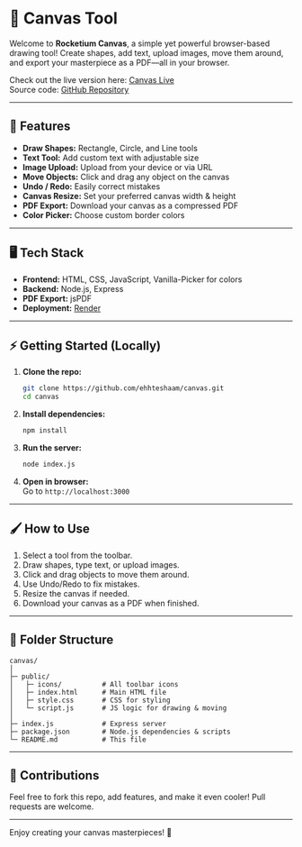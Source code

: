 # 🚀 Canvas Tool

Welcome to **Rocketium Canvas**, a simple yet powerful browser-based drawing tool! Create shapes, add text, upload images, move them around, and export your masterpiece as a PDF—all in your browser.  

Check out the live version here: [Canvas Live](https://canvas-mlxg.onrender.com/)  
Source code: [GitHub Repository](https://github.com/ehhteshaam/canvas)

---

## 🌟 Features

- **Draw Shapes:** Rectangle, Circle, and Line tools
- **Text Tool:** Add custom text with adjustable size
- **Image Upload:** Upload from your device or via URL
- **Move Objects:** Click and drag any object on the canvas
- **Undo / Redo:** Easily correct mistakes
- **Canvas Resize:** Set your preferred canvas width & height
- **PDF Export:** Download your canvas as a compressed PDF
- **Color Picker:** Choose custom border colors

---

## 🖥️ Tech Stack

- **Frontend:** HTML, CSS, JavaScript, Vanilla-Picker for colors
- **Backend:** Node.js, Express
- **PDF Export:** jsPDF
- **Deployment:** [Render](https://render.com/)

---

## ⚡ Getting Started (Locally)

1. **Clone the repo:**
   ```bash
   git clone https://github.com/ehhteshaam/canvas.git
   cd canvas
   ```

2. **Install dependencies:**
   ```bash
   npm install
   ```

3. **Run the server:**
   ```bash
   node index.js
   ```

4. **Open in browser:**  
   Go to `http://localhost:3000`

---

## 🖌️ How to Use

1. Select a tool from the toolbar.
2. Draw shapes, type text, or upload images.
3. Click and drag objects to move them around.
4. Use Undo/Redo to fix mistakes.
5. Resize the canvas if needed.
6. Download your canvas as a PDF when finished.

---

## 🎨 Folder Structure

```
canvas/
│
├─ public/
│   ├─ icons/          # All toolbar icons
│   ├─ index.html      # Main HTML file
│   ├─ style.css       # CSS for styling
│   └─ script.js       # JS logic for drawing & moving
│
├─ index.js            # Express server
├─ package.json        # Node.js dependencies & scripts
└─ README.md           # This file
```

---

## 🙌 Contributions

Feel free to fork this repo, add features, and make it even cooler! Pull requests are welcome.  

---

Enjoy creating your canvas masterpieces! 🎨
